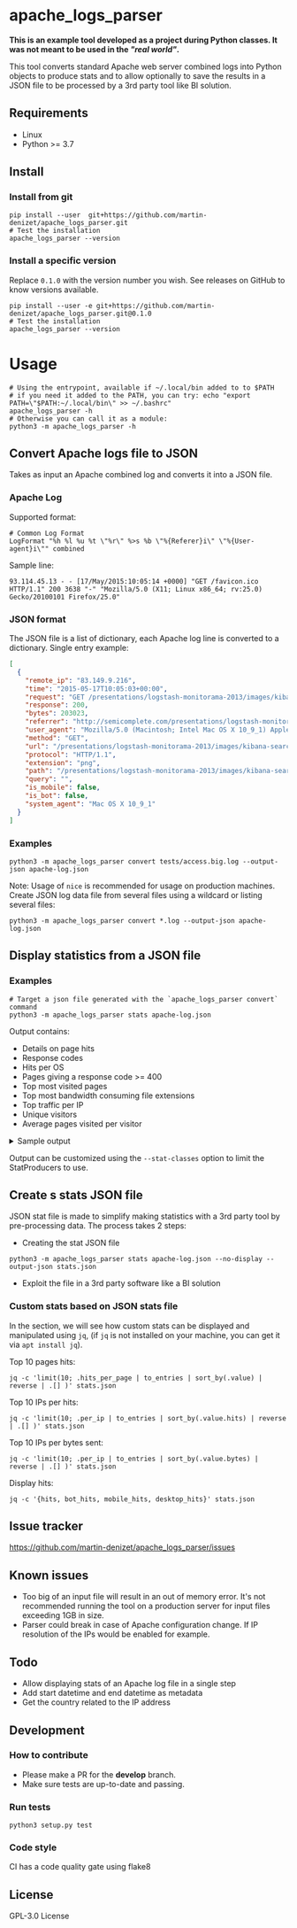 # apache_logs_parser

__This is an example tool developed as a project during Python classes. It was not meant to be used in the _"real
world"_.__

This tool converts standard Apache web server combined logs into Python objects to produce stats and to allow optionally
to save the results in a JSON file to be processed by a 3rd party tool like BI solution.

## Requirements

* Linux
* Python >= 3.7

## Install

### Install from git

```shell
pip install --user  git+https://github.com/martin-denizet/apache_logs_parser.git
# Test the installation
apache_logs_parser --version
```

### Install a specific version

Replace `0.1.0` with the version number you wish. See releases on GitHub to know versions available.

```shell
pip install --user -e git+https://github.com/martin-denizet/apache_logs_parser.git@0.1.0
# Test the installation
apache_logs_parser --version
```

# Usage

```shell
# Using the entrypoint, available if ~/.local/bin added to to $PATH
# if you need it added to the PATH, you can try: echo "export PATH=\"$PATH:~/.local/bin\" >> ~/.bashrc" 
apache_logs_parser -h
# Otherwise you can call it as a module:
python3 -m apache_logs_parser -h
```

## Convert Apache logs file to JSON

Takes as input an Apache combined log and converts it into a JSON file.

### Apache Log

Supported format:

```apacheconf
# Common Log Format
LogFormat "%h %l %u %t \"%r\" %>s %b \"%{Referer}i\" \"%{User-agent}i\"" combined
```

Sample line:

```shell
93.114.45.13 - - [17/May/2015:10:05:14 +0000] "GET /favicon.ico HTTP/1.1" 200 3638 "-" "Mozilla/5.0 (X11; Linux x86_64; rv:25.0) Gecko/20100101 Firefox/25.0"
```

### JSON format

The JSON file is a list of dictionary, each Apache log line is converted to a dictionary. Single entry example:

```json
[
  {
    "remote_ip": "83.149.9.216",
    "time": "2015-05-17T10:05:03+00:00",
    "request": "GET /presentations/logstash-monitorama-2013/images/kibana-search.png HTTP/1.1",
    "response": 200,
    "bytes": 203023,
    "referrer": "http://semicomplete.com/presentations/logstash-monitorama-2013/",
    "user_agent": "Mozilla/5.0 (Macintosh; Intel Mac OS X 10_9_1) AppleWebKit/537.36 (KHTML, like Gecko) Chrome/32.0.1700.77 Safari/537.36",
    "method": "GET",
    "url": "/presentations/logstash-monitorama-2013/images/kibana-search.png",
    "protocol": "HTTP/1.1",
    "extension": "png",
    "path": "/presentations/logstash-monitorama-2013/images/kibana-search.png",
    "query": "",
    "is_mobile": false,
    "is_bot": false,
    "system_agent": "Mac OS X 10_9_1"
  }
]
```

### Examples

```shell
python3 -m apache_logs_parser convert tests/access.big.log --output-json apache-log.json
```

Note: Usage of `nice` is recommended for usage on production machines. Create JSON log data file from several files
using a wildcard or listing several files:

```shell
python3 -m apache_logs_parser convert *.log --output-json apache-log.json
```

## Display statistics from a JSON file

### Examples

```shell
# Target a json file generated with the `apache_logs_parser convert` command
python3 -m apache_logs_parser stats apache-log.json
```

Output contains:

* Details on page hits
* Response codes
* Hits per OS
* Pages giving a response code >= 400
* Top most visited pages
* Top most bandwidth consuming file extensions
* Top traffic per IP
* Unique visitors
* Average pages visited per visitor

<details>
  <summary>Sample output</summary>

``` 
Hit types
    hits        |████████████████████████████████████████████████████████████████████████████████████████████████████ : 9999 hits
    desktop_hits|██████████████████████████████████████████████████████████████████████████████████████████████▎ : 9426 hits
    bot_hits    |███████████▊ : 1170 hits
    mobile_hits |█████▊ : 573 hits
Response codes
    200|████████████████████████████████████████████████████████████████████████████████████████████████████ : 9125 hits/ 91.26%
    304|████▉ : 445 hits/ 4.45%
    404|██▍ : 213 hits/ 2.13%
    301|█▊ : 164 hits/ 1.64%
    206|▌ : 45 hits/ 0.45%
    500| : 3 hits/ 0.03%
    403| : 2 hits/ 0.02%
    416| : 2 hits/ 0.02%
Hits per OS
    Unknown        |████████████████████████████████████████████████████████████████████████████████████████████████████ : 4715 hits/ 47.15%
    Windows NT 6.1 |██████████████████████████████████████████████▉ : 2211 hits/ 22.11%
    Mac OS X 10_9_1|██████████████▋ : 692 hits/ 6.92%
    Windows NT 5.1 |██████████▍ : 488 hits/ 4.88%
    Mac OS X 10.7  |██████▍ : 301 hits/ 3.01%
    iPhone OS 6_0  |█████▊ : 274 hits/ 2.74%
    Windows NT 6.3 |█████▋ : 266 hits/ 2.66%
    Mac OS X 10.9  |███▎ : 153 hits/ 1.53%
    Windows NT 5.2 |██▉ : 138 hits/ 1.38%
    Windows NT 6.2 |██▍ : 112 hits/ 1.12%
    Mac OS X 10_8_5|█▉ : 86 hits/ 0.86%
    Android 4.4.2  |█▍ : 63 hits/ 0.63%
    iPad           |█▎ : 61 hits/ 0.61%
    iPhone OS 7_0_4|█▎ : 59 hits/ 0.59%
    Windows NT 6.0 |▊ : 37 hits/ 0.37%
    Mac OS X 10_7_5|▊ : 35 hits/ 0.35%
    Android 4.1.2  |▊ : 33 hits/ 0.33%
    Mac OS X 10.8  |▋ : 32 hits/ 0.32%
    Windows NT 5.0 |▌ : 26 hits/ 0.26%
    Mac OS X 10_9_0|▌ : 26 hits/ 0.26%
    Windows NT 9.0 |▌ : 23 hits/ 0.23%
    Mac OS X 10.6  |▌ : 22 hits/ 0.22%
    Mac OS X 10_7_1|▌ : 21 hits/ 0.21%
    Android 4.3    |▍ : 20 hits/ 0.20%
    Mac OS X 10_6_8|▎ : 14 hits/ 0.14%
    Mac OS X 10_8_4|▎ : 12 hits/ 0.12%
    Android 4.0.4  |▎ : 11 hits/ 0.11%
    Android 2.3.6  |▎ : 11 hits/ 0.11%
    Android 4.2.2  |▎ : 10 hits/ 0.10%
    Mac OS X 10.5  |▏ : 6 hits/ 0.06%
    Mac OS X 10_8_2|▏ : 5 hits/ 0.05%
    iPhone OS 5_1_1|▏ : 5 hits/ 0.05%
    iPhone OS 6_1_3|▏ : 4 hits/ 0.04%
    Android 4.1.1  |▏ : 4 hits/ 0.04%
    Android 2.3.5  |▏ : 3 hits/ 0.03%
    iPhone OS 6_1_4| : 2 hits/ 0.02%
    iPhone OS 6_1_5| : 2 hits/ 0.02%
    Android 2.3.7  | : 2 hits/ 0.02%
    Mac OS X 10_7_3| : 2 hits/ 0.02%
    iPhone OS 7_0_3| : 2 hits/ 0.02%
    Android 2.3.4  | : 1 hits/ 0.01%
    Mac OS X 10_9_2| : 1 hits/ 0.01%
    iPhone OS 7_0_5| : 1 hits/ 0.01%
    iPhone OS 6_1_2| : 1 hits/ 0.01%
    Mac OS X 10_7_4| : 1 hits/ 0.01%
    iPhone OS 6_1  | : 1 hits/ 0.01%
    Android 4.0.3  | : 1 hits/ 0.01%
    Mac OS X 10_5_8| : 1 hits/ 0.01%
    Android 4.2.1  | : 1 hits/ 0.01%
    iPhone OS 5_0_1| : 1 hits/ 0.01%
Pages giving response codes >= 400
    Responde code 403 "Forbidden", total: 2
        1 hits: /presentations/vim/+++++++++++++++++++++++++++++++++++Result:+%E8%F1%EF%EE%EB%FC%E7%EE%E2%E0%ED+%ED%E8%EA%ED%E5%E9%EC+%22newkoversjup%22;+ReCaptcha+%E4%E5%F8%E8%F4%F0%EE%E2%E0%ED%E0;+%28JS%29;+%E7%E0%F0%E5%E3%E8%F1%F2%F0%E8%F0%EE%E2%E0%EB%E8%F1%FC;+%ED%E5+%ED%E0%F8%EB%EE%F1%FC+%F4%EE%F0%EC%FB+%E4%EB%FF+%EE%F2%EF%F0%E0%E2%EA%E8;+Result:+%EE%F8%E8%E1%EA%E0:+%22i+never+really+liked+c%27s+assert%28%29+feature.+if+an+assertion+is+violated,+it%27lltell+you+what+assertion+failed+but+completely+lacks+any+context:%22;+%ED%E5+%ED%E0%F8%EB%EE%F1%FC+%F4%EE%F0%EC%FB+%E4%EB%FF+%EE%F2%EF%F0%E0%E2%EA%E8;
        1 hits: /svnweb/xpathtool/
    Responde code 404 "Not Found", total: 213
        61 hits: /files/logstash/logstash-1.3.2-monolithic.jar
        32 hits: /presentations/logstash-puppetconf-2012/images/office-space-printer-beat-down-gif.gif
        6 hits: /wp-login.php
        6 hits: /wp-login.php?action=register
        6 hits: /blog/wp-admin/
        6 hits: /wp-admin/
        6 hits: /wp/wp-admin/
        5 hits: /wordpress/wp-admin/
        4 hits: /administrator/
        4 hits: /admin.php
        4 hits: /image/logstash.png
        3 hits: /apple-touch-icon.png
        3 hits: /browserconfig.xml
        3 hits: /blog/geekery/pyblosxom-mdate-vim-hack.html/trackback/
        2 hits: /administrator/index.php
        2 hits: /apple-touch-icon-precomposed.png
        2 hits: /geekery/find-that-lost-screen-session.html
        2 hits: /projects/xdotool/xdotool
        2 hits: /presentations/logstash-puppetconf-2013/css/font/fontawesome-webfont.woff?v=3.2.1
        2 hits: /presentations/logstash-puppetconf-2013/css/font/fontawesome-webfont.ttf?v=3.2.1
        2 hits: /presentations/logstash-puppetconf-2013/css/font/fontawesome-webfont.svg
        2 hits: /misc/nmh//%22file://$file/%22
        2 hits: /scripts//%22$%7BWEBLOC%7D/view.php?file=$%7Blinkto%7D%5C%22
        2 hits: /scripts//%22$%7BWEBLOC%7D/view.php/?file=$%7Blinkto%7D%5C%22
        2 hits: /scripts//%22file://$file/%22
        1 hits: /doc/index.html?org/elasticsearch/action/search/SearchResponse.html
        1 hits: /projects/xdotool%3E
        1 hits: /projects/xdotool/+++++++++++++++++++++Result:+chosen+nickname+%22awarovadoms%22;sent;
        1 hits: /apple-touch-icon-120x120-precomposed.png
        1 hits: /apple-touch-icon-120x120.png
        1 hits: /projects/securitrack/config.xsl
        1 hits: /projects/securitrack/config.xml
        1 hits: /node/add/blog
        1 hits: /geekery/find-that-lost-screen-session-2.html
        1 hits: /blog/geekery/jquery-interface-/p%20ppuffer.html
        1 hits: /doc/org/elasticsearch/action/support/master/TransportMasterNodeOperationAction.html
        1 hits: /sitemap.xml
        1 hits: /blog/geekery/httorg/style/iphone.css?p://www.semicomplete.com/about/
        1 hits: /blog/geekery/jquery-i
        1 hits: /projects/xd
        1 hits: /blog/geekery/jquery-interface-%20
        1 hits: /user/register
        1 hits: /presentations/logstash-puppetconf-2012/lib/font/league_gothic-webfont.ttf)%20format(%22truetype%22
        1 hits: /articles/dy
        1 hits: /about/wal:RecentChanges&quo
        1 hits: /about/tal:RecentChanges&quo
        1 hits: /blog/tags/+
        1 hits: /blog/geekery/2!?
        1 hits: /blog/tags/2010
        1 hits: /blog/geekery/jquery-interface-/pppuffer.html
        1 hits: /blog/geekery/ec2-reserved-vs-ondemand.html/fckeditor/editor/fckeditor.html
        1 hits: /blog/geekery/ec2-reserved-vs-ondemand.html/include/fckeditor/editor/fckeditor.html
        1 hits: /blog/geekery/ec2-reserved-vs-ondemand.html/js/fckeditor/editor/fckeditor.html
        1 hits: /blog/geekery/ec2-reserved-vs-ondemand.html/admin/FCKeditor/editor/fckeditor.html
        1 hits: /blog/geekery/ec2-reserved-vs-ondemand.html/include/fckeditor/editor/filemanager/connectors/test.html
        1 hits: /blog/geekery/ec2-reserved-vs-ondemand.html/js/fckeditor/_samples/default.html
        1 hits: /blog/geekery/ec2-reserved-vs-ondemand.html/admin/FCKeditor/_samples/default.html
        1 hits: /blog/geekery/ec2-reserved-vs-ondemand.html/fckeditor/_samples/default.html
        1 hits: /blog/geekery/jquery-i**terface-puffer.html
        1 hits: /blog/geekery/www.csh.rit.edu/~robertp
        1 hits: /presentations/vim/%094
        1 hits: /files/logstash/logstash-%25
        1 hits: /articles/ssh-???????????????????/
        1 hits: /blog/geekery/jquery-interface-
        1 hits: /blog/geekery%E2%80%A6
        1 hits: /blog/tags/g
        1 hits: /files/xdotool/xdotool-%25
    Responde code 416 "Requested Range Not Satisfiable", total: 2
        2 hits: /files/xdotool/xdotool-2.20101014.3063.tar.gz
    Responde code 500 "Internal Server Error", total: 3
        2 hits: /misc/Title.php.txt
        1 hits: /projects/xdotool/
Most visited pages Top 10
    #1: / 575 hits
    #2: /blog/tags/puppet 489 hits
    #3: /projects/xdotool/ 224 hits
    #4: /projects/xdotool/xdotool.xhtml 154 hits
    #5: /articles/dynamic-dns-with-dhcp/ 135 hits
    #6: /blog/tags/firefox 60 hits
    #7: /articles/ssh-security/ 55 hits
    #8: /blog/geekery/disabling-battery-in-ubuntu-vms.html 52 hits
    #9: /presentations/logstash-puppetconf-2012/ 51 hits
    #10: /blog/geekery/solving-good-or-bad-problems.html 49 hits
Traffic size by extension Top 10
    #1: log 1.21GiB
    #2: jar 684.38MiB
    #3: None 248.00MiB
    #4: png 135.51MiB
    #5: jpg 113.39MiB
    #6: exe 54.29MiB
    #7: gif 48.69MiB
    #8: pdf 34.48MiB
    #9: txt 22.19MiB
    #10: html 10.10MiB
Traffic size by IP Top 10
    #1: 68.180.224.225 160.34MiB
    #2: 94.23.164.135 155.40MiB
    #3: 190.153.25.242 105.03MiB
    #4: 100.2.4.116 103.64MiB
    #5: 88.198.255.242 103.60MiB
    #6: 184.154.149.126 103.58MiB
    #7: 66.249.73.135 72.00MiB
    #8: 117.28.234.67 66.00MiB
    #9: 82.200.166.110 62.24MiB
    #10: 192.95.12.193 51.86MiB
Totals
    Total log entries: 9999
    Total : 2.56GiB
    Number of different visitors : 1247
    Number of pages visited : 4070
    Average pages visited per visitor : 3.26
```

</details>

Output can be customized using the `--stat-classes` option to limit the StatProducers to use.

## Create s stats JSON file

JSON stat file is made to simplify making statistics with a 3rd party tool by pre-processing data. The process takes 2
steps:

* Creating the stat JSON file

```shell
python3 -m apache_logs_parser stats apache-log.json --no-display --output-json stats.json
```

* Exploit the file in a 3rd party software like a BI solution

### Custom stats based on JSON stats file

In the section, we will see how custom stats can be displayed and manipulated using `jq`,
(if `jq` is not installed on your machine, you can get it via `apt install jq`).

Top 10 pages hits:

```shell
jq -c 'limit(10; .hits_per_page | to_entries | sort_by(.value) | reverse | .[] )' stats.json
```

Top 10 IPs per hits:

```shell
jq -c 'limit(10; .per_ip | to_entries | sort_by(.value.hits) | reverse | .[] )' stats.json
```

Top 10 IPs per bytes sent:

```shell
jq -c 'limit(10; .per_ip | to_entries | sort_by(.value.bytes) | reverse | .[] )' stats.json
```

Display hits:

```shell
jq -c '{hits, bot_hits, mobile_hits, desktop_hits}' stats.json
```

## Issue tracker

https://github.com/martin-denizet/apache_logs_parser/issues

## Known issues

* Too big of an input file will result in an out of memory error. It's not recommended running the tool on a production
  server for input files exceeding 1GB in size.
* Parser could break in case of Apache configuration change. If IP resolution of the IPs would be enabled for example.

## Todo

* Allow displaying stats of an Apache log file in a single step
* Add start datetime and end datetime as metadata
* Get the country related to the IP address

## Development

### How to contribute

* Please make a PR for the __develop__ branch.
* Make sure tests are up-to-date and passing.

### Run tests

```shell
python3 setup.py test
```

### Code style

CI has a code quality gate using flake8

## License

GPL-3.0 License
